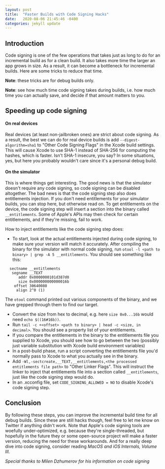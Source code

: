 ```yaml
---
layout: post
title:  "Faster Builds with Code Signing Hacks"
date:   2020-08-06 21:45:46 -0400
categories: jekyll update
---
```


## Introduction

Code signing is one of the few operations that takes just as long to do for an incremental build as for a clean build. It also takes more time the larger an app grows in size. As a result, it can become a bottleneck for incremental builds. Here are some tricks to reduce that time.

__Note__: these tricks are for debug builds only.

__Note__: see how much time code signing takes during builds, i.e. how much time you can actually save, and decide if that amount matters to you.

## Speeding up code signing

#### On real devices

Real devices (at least non-jailbroken ones) are strict about code signing. As a result, the best we can do for real device builds is add `--digest-algorithm=sha1` to "Other Code Signing Flags" in the Xcode build settings. This will cause Xcode to use SHA-1 instead of SHA-256 for computing the hashes, which is faster. Isn't SHA-1 insecure, you say? In some situations, yes, but here you probably wouldn't care since it's a personal debug build.

#### On the simulator

This is where things get interesting. The good news is that the simulator doesn't require any code signing, so code signing can be disabled altogether. The bad news is that the code signing step also does entitlements injection. If you don't need entitlements for your simulator builds, you can stop here, but otherwise read on. To get entitlements on the device, the code signing step will insert a section into the binary called `__entitlements`. Some of Apple's APIs may then check for certain entitlements, and if they're missing, fail to work.

How to inject entitlements like the code signing step does:

- To start, look at the actual entitlements injected during code signing, to make sure your version will match it accurately. After compiling the binary for the simulator with normal code signing, run `otool -l <path to binary> | grep -A 5 __entitlements`. You should see something like this:
```
  sectname __entitlements
   segname __TEXT
      addr 0x0000000101d387d0
      size 0x000000000000016b
    offset 30640080
     align 2^0 (1)
```

The `otool` command printed out various components of the binary, and we have grepped through them to find our target.

- Convert the size from hex to decimal, e.g. here `size 0x0...16b` would need `echo $((16#16b))`.
- Run `tail -c +<offset> <path to binary> | head -c <size, in decimal>`. You should see a property list of your entitlements.
- If you compare the entitlements in the binary to the entitlements file you supplied to Xcode, you should see how to go between the two (possibly just variable substitution with Xcode build environment variables)
- In a post-build phase, run a script converting the entitlements file you'd normally pass to Xcode to what you actually see in the binary.
- Add `-Wl,-sectcreate,__TEXT,__entitlements,<the processed entitlements file path>` to "Other Linker Flags". This will instruct the linker to inject that entitlements file into a section called `__entitlements`, just like the code signing step would do.
- In an .xcconfig file, set `CODE_SIGNING_ALLOWED = NO` to disable Xcode's code signing step.

## Conclusion

By following these steps, you can improve the incremental build time for all debug builds. Since these are still hacks though, feel free to let me know on Twitter if anything didn't work. Note that Apple's code signing tools are woefully under-optimized, e.g. because they're single-threaded, but hopefully in the future they or some open-source project will make a faster version, reducing the need for these workarounds. And for a really deep dive into code signing, consider reading _MacOS and iOS Internals, Volume III_.

_Special thanks to Milen Dzhumerov for his information on code signing_
